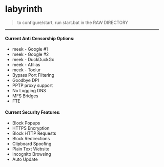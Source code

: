 # labyrinth
>to configure/start, run start.bat in the RAW DIRECTORY

---
#### Current Anti Censorship Options:
  * meek - Google #1
  * meek - Google #2
  * meek - DuckDuckGo
  * meek - Afilias
  * meek - Toolur
  * Bypass Port Filtering
  * Goodbye DPI
  * PPTP proxy support
  * No Logging DNS
  * MFS Bridges
  * FTE
  
#### Current Security Features:
  * Block Popups
  * HTTPS Encryption
  * Block HTTP Requests
  * Block Redirections
  * Clipboard Spoofing
  * Plain Text Website
  * Incognito Browsing
  * Auto Update
